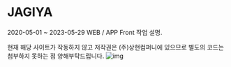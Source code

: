 # JAGIYA
2020-05-01 ~ 2023-05-29 WEB / APP Front 작업 설명.

현재 해당 사이트가 작동하지 않고 저작권은 (주)상현컴퍼니에 있으므로 별도의 코드는 첨부하지 못하는 점 양해부탁드립니다.
![img](https://www.notion.so/image/https%3A%2F%2Fs3-us-west-2.amazonaws.com%2Fsecure.notion-static.com%2F56c5a410-2207-4d5f-b59e-762c8905f708%2FUntitled.png?table=block&id=0e6f06a4-5c2c-4900-bcf4-63d7cd3a1fcc&spaceId=0f272476-ce18-42d0-8fea-0b0c5da65608&width=1930&userId=da181824-c4cd-4c59-be56-681fb43d54b5&cache=v2)
